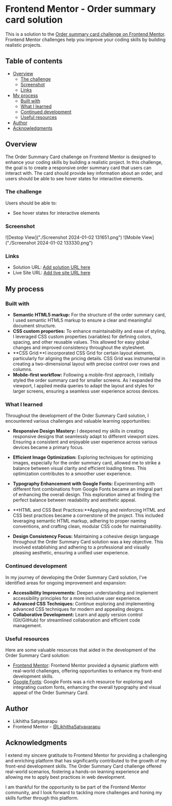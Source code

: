 # Frontend Mentor - Order summary card solution

This is a solution to the [Order summary card challenge on Frontend Mentor](https://www.frontendmentor.io/challenges/order-summary-component-QlPmajDUj). Frontend Mentor challenges help you improve your coding skills by building realistic projects. 

## Table of contents

- [Overview](#overview)
  - [The challenge](#the-challenge)
  - [Screenshot](#screenshot)
  - [Links](#links)
- [My process](#my-process)
  - [Built with](#built-with)
  - [What I learned](#what-i-learned)
  - [Continued development](#continued-development)
  - [Useful resources](#useful-resources)
- [Author](#author)
- [Acknowledgments](#acknowledgments)

## Overview

The Order Summary Card challenge on Frontend Mentor is designed to enhance your coding skills by building a realistic project. In this challenge, the goal is to create a responsive order summary card that users can interact with. The card should provide key information about an order, and users should be able to see hover states for interactive elements.

### The challenge

Users should be able to:

- See hover states for interactive elements

### Screenshot

![Destop View]("./Screenshot 2024-01-02 131651.png")
![Mobile View]("./Screenshot 2024-01-02 133330.png")

### Links

- Solution URL: [Add solution URL here](https://your-solution-url.com)
- Live Site URL: [Add live site URL here](https://your-live-site-url.com)

## My process

### Built with

- **Semantic HTML5 markup:** For the structure of the order summary card, I used semantic HTML5 markup to ensure a clear and meaningful document structure.
- **CSS custom properties:** To enhance maintainability and ease of styling, I leveraged CSS custom properties (variables) for defining colors, spacing, and other reusable values. This allowed for easy global changes and improved consistency throughout the stylesheet.
- **CSS Grid:**I incorporated CSS Grid for certain layout elements, particularly for aligning the pricing details. CSS Grid was instrumental in creating a two-dimensional layout with precise control over rows and columns.
- **Mobile-first workflow:** Following a mobile-first approach, I initially styled the order summary card for smaller screens. As I expanded the viewport, I applied media queries to adapt the layout and styles for larger screens, ensuring a seamless user experience across devices.

### What I learned

Throughout the development of the Order Summary Card solution, I encountered various challenges and valuable learning opportunities:

- **Responsive Design Mastery:** I deepened my skills in creating responsive designs that seamlessly adapt to different viewport sizes. Ensuring a consistent and enjoyable user experience across various devices became a primary focus.

- **Efficient Image Optimization:** Exploring techniques for optimizing images, especially for the order summary card, allowed me to strike a balance between visual clarity and efficient loading times. This optimization contributes to a smoother user experience.
- **Typography Enhancement with Google Fonts:** Experimenting with different font combinations from Google Fonts became an integral part of enhancing the overall design. This exploration aimed at finding the perfect balance between readability and aesthetic appeal.

- **HTML and CSS Best Practices:**Applying and reinforcing HTML and CSS best practices became a cornerstone of the project. This included leveraging semantic HTML markup, adhering to proper naming conventions, and crafting clean, modular CSS code for maintainability.

- **Design Consistency Focus:** Maintaining a cohesive design language throughout the Order Summary Card solution was a key objective. This involved establishing and adhering to a professional and visually pleasing aesthetic, ensuring a unified user experience.

### Continued development

In my journey of developing the Order Summary Card solution, I've identified areas for ongoing improvement and expansion:

- **Accessibility Improvements:** Deepen understanding and implement accessibility principles for a more inclusive user experience.
- **Advanced CSS Techniques:** Continue exploring and implementing advanced CSS techniques for modern and appealing designs.
- **Collaborative Development:** Learn and apply version control (Git/GitHub) for streamlined collaboration and efficient code management.

### Useful resources

Here are some valuable resources that aided in the development of the Order Summary Card solution:

- [Frontend Mentor](https://www.frontendmentor.io?ref=challenge): Frontend Mentor provided a dynamic platform with real-world challenges, offering opportunities to enhance my front-end development skills.
- [Google Fonts](https://fonts.google.com/): Google Fonts was a rich resource for exploring and integrating custom fonts, enhancing the overall typography and visual appeal of the Order Summary Card.

## Author

- Likhitha Satyavarapu
- Frontend Mentor - [@LikhithaSatyavarapu](https://www.frontendmentor.io/profile/LikhithaSatyavarapu)

## Acknowledgments

I extend my sincere gratitude to Frontend Mentor  for providing a challenging and enriching platform that has significantly contributed to the growth of my front-end development skills. The Order Summary Card challenge offered real-world scenarios, fostering a hands-on learning experience and allowing me to apply best practices in web development.

I am thankful for the opportunity to be part of the Frontend Mentor community, and I look forward to tackling more challenges and honing my skills further through this platform.
